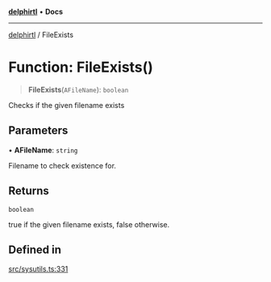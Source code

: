 [**delphirtl**](../README.md) • **Docs**

***

[delphirtl](../globals.md) / FileExists

# Function: FileExists()

> **FileExists**(`AFileName`): `boolean`

Checks if the given filename exists

## Parameters

• **AFileName**: `string`

Filename to check existence for.

## Returns

`boolean`

true if the given filename exists, false otherwise.

## Defined in

[src/sysutils.ts:331](https://github.com/chuacw/delphirtl/blob/f0fe3802fcf930859eb4297a0ec19446d57ff540/src/sysutils.ts#L331)
